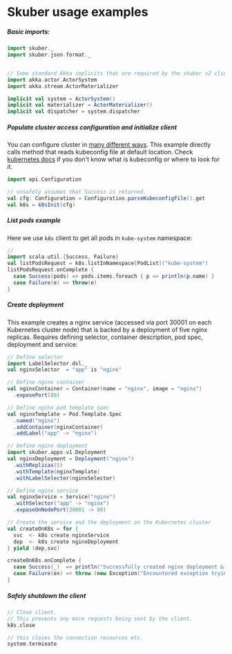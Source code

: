 # Skuber usage examples


##### Basic imports:  

```scala
import skuber._
import skuber.json.format._


// Some standard Akka implicits that are required by the skuber v2 client API
import akka.actor.ActorSystem
import akka.stream.ActorMaterializer

implicit val system = ActorSystem()
implicit val materializer = ActorMaterializer()
implicit val dispatcher = system.dispatcher
```

##### Populate cluster access configuration and initialize client

You can configure cluster in [many different ways](Configuration.md). This example
directly calls method that reads kubeconfig file at default location.
Check [kubernetes docs](https://kubernetes.io/docs/tasks/access-application-cluster/configure-access-multiple-clusters/#before-you-begin) if you don't know what is kubeconfig or where to look for it.
```scala
import api.Configuration

// unsafely assumes that Success is returned.
val cfg: Configuration = Configuration.parseKubeconfigFile().get
val k8s = k8sInit(cfg)
```


##### List pods example

Here we use `k8s` client to get all pods in `kube-system` namespace:
```scala
// 
import scala.util.{Success, Failure}
val listPodsRequest = k8s.listInNamespace[PodList]("kube-system")
listPodsRequest.onComplete {
  case Success(pods) => pods.items.foreach { p => println(p.name) }
  case Failure(e) => throw(e)
}
```

##### Create deployment

This example creates a nginx service (accessed via port 30001 on each Kubernetes cluster node) that is backed by a deployment of five nginx replicas.
 Requires defining selector, container description, pod spec, deployment and service:  

```scala
// Define selector 
import LabelSelector.dsl._
val nginxSelector  = "app" is "nginx"

// Define nginx container
val nginxContainer = Container(name = "nginx", image = "nginx")
  .exposePort(80)

// Define nginx pod template spec
val nginxTemplate = Pod.Template.Spec
  .named("nginx")
  .addContainer(nginxContainer)
  .addLabel("app" -> "nginx")

// Define nginx deployment 
import skuber.apps.v1.Deployment
val nginxDeployment = Deployment("nginx")
  .withReplicas(5)
  .withTemplate(nginxTemplate)
  .withLabelSelector(nginxSelector)

// Define nginx service
val nginxService = Service("nginx")
  .withSelector("app" -> "nginx")
  .exposeOnNodePort(30001 -> 80)

// Create the service and the deployment on the Kubernetes cluster
val createOnK8s = for {
  svc  <- k8s create nginxService
  dep  <- k8s create nginxDeployment
} yield (dep,svc)

createOnK8s.onComplete {
  case Success(_)  => println("Successfully created nginx deployment & service on Kubernetes cluster")
  case Failure(ex) => throw (new Exception("Encountered exception trying to create resources on Kubernetes cluster: ", ex))
}
```

##### Safely shutdown the client 
```scala
// Close client.
// This prevents any more requests being sent by the client.
k8s.close 

// this closes the connection resources etc.
system.terminate 
```
